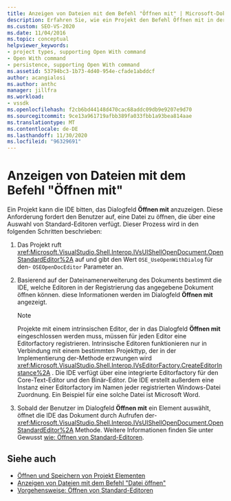 ```yaml
---
title: Anzeigen von Dateien mit dem Befehl "Öffnen mit" | Microsoft-Dokumentation
description: Erfahren Sie, wie ein Projekt den Befehl Öffnen mit in der integrierten Entwicklungsumgebung (IDE) von Visual Studio aufrufen kann, um Dateien anzuzeigen.
ms.custom: SEO-VS-2020
ms.date: 11/04/2016
ms.topic: conceptual
helpviewer_keywords:
- project types, supporting Open With command
- Open With command
- persistence, supporting Open With command
ms.assetid: 53794bc3-1b73-4d40-954e-cfade1abddcf
author: acangialosi
ms.author: anthc
manager: jillfra
ms.workload:
- vssdk
ms.openlocfilehash: f2cb6bd44148d470cac68addc09db9e9207e9d70
ms.sourcegitcommit: 9ce13a961719afbb389fa033fbb1a93bea814aae
ms.translationtype: MT
ms.contentlocale: de-DE
ms.lasthandoff: 11/30/2020
ms.locfileid: "96329691"
---
```

# <a name="display-files-by-using-the-open-with-command"></a>Anzeigen von Dateien mit dem Befehl "Öffnen mit"
Ein Projekt kann die IDE bitten, das Dialogfeld **Öffnen mit** anzuzeigen. Diese Anforderung fordert den Benutzer auf, eine Datei zu öffnen, die über eine Auswahl von Standard-Editoren verfügt. Dieser Prozess wird in den folgenden Schritten beschrieben:

1. Das Projekt ruft <xref:Microsoft.VisualStudio.Shell.Interop.IVsUIShellOpenDocument.OpenStandardEditor%2A> auf und gibt den Wert `OSE_UseOpenWithDialog` für den- `OSEOpenDocEditor` Parameter an.

2. Basierend auf der Dateinamenerweiterung des Dokuments bestimmt die IDE, welche Editoren in der Registrierung das angegebene Dokument öffnen können. diese Informationen werden im Dialogfeld **Öffnen mit** angezeigt.

    > [!NOTE]
    > Projekte mit einem intrinsischen Editor, der in das Dialogfeld **Öffnen mit** eingeschlossen werden muss, müssen für jeden Editor eine Editorfactory registrieren. Intrinsische Editoren funktionieren nur in Verbindung mit einem bestimmten Projekttyp, der in der Implementierung der-Methode erzwungen wird <xref:Microsoft.VisualStudio.Shell.Interop.IVsEditorFactory.CreateEditorInstance%2A> . Die IDE verfügt über eine integrierte Editorfactory für den Core-Text-Editor und den Binär-Editor. Die IDE erstellt außerdem eine Instanz einer Editorfactory im Namen jeder registrierten Windows-Datei Zuordnung. Ein Beispiel für eine solche Datei ist Microsoft Word.

3. Sobald der Benutzer im Dialogfeld **Öffnen mit** ein Element auswählt, öffnet die IDE das Dokument durch Aufrufen der- <xref:Microsoft.VisualStudio.Shell.Interop.IVsUIShellOpenDocument.OpenStandardEditor%2A> Methode. Weitere Informationen finden Sie unter Gewusst [wie: Öffnen von Standard-Editoren](../../extensibility/how-to-open-standard-editors.md).

## <a name="see-also"></a>Siehe auch
- [Öffnen und Speichern von Projekt Elementen](../../extensibility/internals/opening-and-saving-project-items.md)
- [Anzeigen von Dateien mit dem Befehl "Datei öffnen"](../../extensibility/internals/displaying-files-by-using-the-open-file-command.md)
- [Vorgehensweise: Öffnen von Standard-Editoren](../../extensibility/how-to-open-standard-editors.md)
